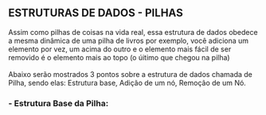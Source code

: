 ## ESTRUTURAS DE DADOS - PILHAS

Assim como pilhas de coisas na vida real, essa estrutura de dados obedece a mesma dinâmica de uma pilha de livros por exemplo, você adiciona
um elemento por vez, um acima do outro e o elemento mais fácil de ser removido é o elemento mais ao topo (o úitimo que chegou na pilha) <br><br>
Abaixo serão mostrados 3 pontos sobre a estrutura de dados chamada de Pilha, sendo elas: Estrutura base, Adição de um nó, Remoção de um Nó.

### - Estrutura Base da Pilha:
